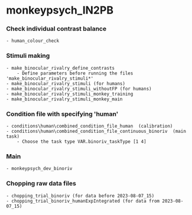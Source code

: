 # monkeypsych_IN2PB  
### Check individual contrast balance
    - human_colour_check  
### Stimuli making  
    - make_binocular_rivalry_define_contrasts  
        - Define parameters before running the files 'make_binocular_rivalry_stimuli*'  
    - make_binocular_rivalry_stimuli (for humans)  
    - make_binocular_rivalry_stimuli_withoutFP (for humans)  
    - make_binocular_rivalry_stimuli_monkey_training
    - make_binocular_rivalry_stimuli_monkey_main  
### Condition file with specifying 'human'  
    - conditions\human\combined_condition_file_human  (calibration)
    - conditions\human\combined_condition_file_continuous_binoriv  (main task)  
        - Choose the task type VAR.binoriv_taskType [1 4]  
### Main  
    - monkeypsych_dev_binoriv  
### Chopping raw data files  
    - chopping_trial_binoriv (for data before 2023-08-07_15)  
    - chopping_trial_binoriv_humanExpIntegrated (for data from 2023-08-07_15)  
